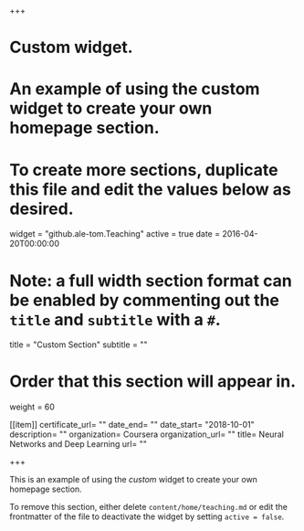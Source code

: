 +++
# Custom widget.
# An example of using the custom widget to create your own homepage section.
# To create more sections, duplicate this file and edit the values below as desired.
widget = "github.ale-tom.Teaching"
active = true
date = 2016-04-20T00:00:00

# Note: a full width section format can be enabled by commenting out the `title` and `subtitle` with a `#`.
title = "Custom Section"
subtitle = ""

# Order that this section will appear in.
weight = 60


[[item]]
  certificate_url= ""
  date_end= ""
  date_start= "2018-10-01"
  description= ""
  organization= Coursera
  organization_url= ""
  title= Neural Networks and Deep Learning
  url= ""

+++

This is an example of using the *custom* widget to create your own homepage section.

To remove this section, either delete `content/home/teaching.md` or edit the frontmatter of the file to deactivate the widget by setting `active = false`.

